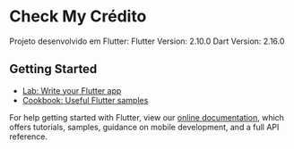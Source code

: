 # Check My Crédito

Projeto desenvolvido em Flutter:
Flutter Version: 2.10.0
Dart Version: 2.16.0

## Getting Started

- [Lab: Write your Flutter app](https://flutter.dev/docs/get-started/codelab)
- [Cookbook: Useful Flutter samples](https://flutter.dev/docs/cookbook)

For help getting started with Flutter, view our
[online documentation](https://flutter.dev/docs), which offers tutorials,
samples, guidance on mobile development, and a full API reference.
